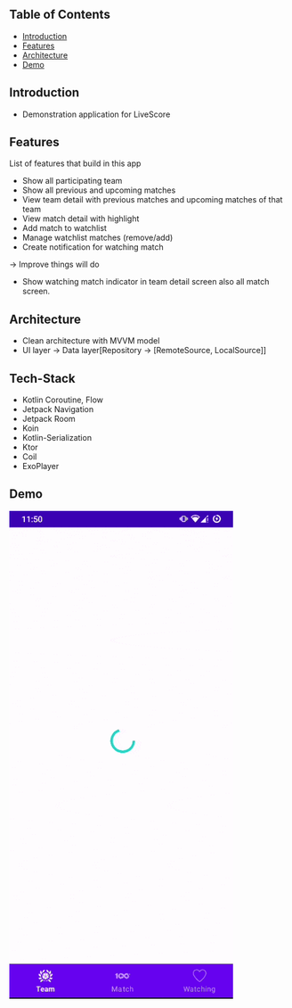 ## Table of Contents

- [Introduction](#introduction)
- [Features](#features)
- [Architecture](#architecture)
- [Demo](#demo)

## Introduction
- Demonstration application for LiveScore

## Features

List of features that build in this app

* Show all participating team
* Show all previous and upcoming matches
* View team detail with previous matches and upcoming matches of that team
* View match detail with highlight
* Add match to watchlist
* Manage watchlist matches (remove/add)
* Create notification for watching match

-> Improve things will do
* Show watching match indicator in team detail screen also all match screen.

## Architecture

* Clean architecture with MVVM model
* UI layer -> Data layer[Repository -> [RemoteSource, LocalSource]]

## Tech-Stack
* Kotlin Coroutine, Flow 
* Jetpack Navigation
* Jetpack Room
* Koin
* Kotlin-Serialization
* Ktor
* Coil
* ExoPlayer

## Demo
![Demo gift](asset/demo.gif)
